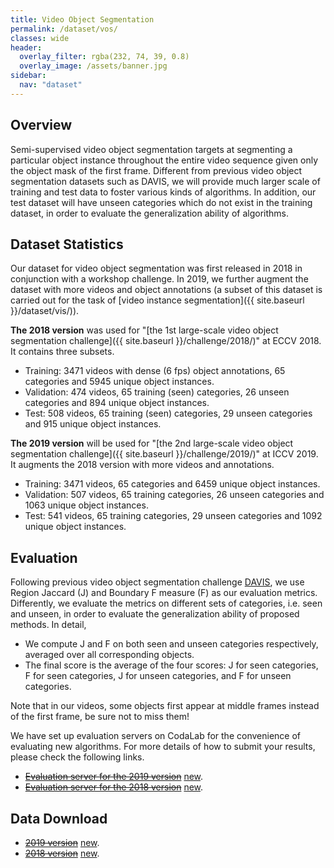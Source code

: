 ```yaml
---
title: Video Object Segmentation
permalink: /dataset/vos/
classes: wide
header:
  overlay_filter: rgba(232, 74, 39, 0.8)
  overlay_image: /assets/banner.jpg
sidebar:
  nav: "dataset"
---
```


## Overview
Semi-supervised video object segmentation targets at segmenting a particular object instance throughout the entire video sequence given only the object mask of the first frame. Different from previous video object segmentation datasets such as DAVIS, we will provide much larger scale of training and test data to foster various kinds of algorithms. In addition, our test dataset will have unseen categories which do not exist in the training dataset, in order to evaluate the generalization ability of algorithms.


## Dataset Statistics
Our dataset for video object segmentation was first released in 2018 in conjunction with a workshop challenge. In 2019, we further augment the dataset with more videos and object annotations (a subset of this dataset is carried out for the task of [video instance segmentation]({{ site.baseurl }}/dataset/vis/)).

**The 2018 version** was used for "[the 1st large-scale video object segmentation challenge]({{ site.baseurl }}/challenge/2018/)" at ECCV 2018. It contains three subsets. 
* Training: 3471 videos with dense (6 fps) object annotations, 65 categories and 5945 unique object instances.
* Validation: 474 videos,  65 training (seen) categories, 26 unseen categories and 894 unique object instances.
* Test: 508 videos, 65 training (seen) categories, 29 unseen categories and 915 unique object instances.

**The 2019 version** will be used for "[the 2nd large-scale video object segmentation challenge]({{ site.baseurl }}/challenge/2019/)" at ICCV 2019. It augments the 2018 version with more videos and annotations.
* Training: 3471 videos, 65 categories and 6459 unique object instances.
* Validation: 507 videos, 65 training categories, 26 unseen categories and 1063 unique object instances. 
* Test: 541 videos, 65 training categories, 29 unseen categories and 1092 unique object instances.


## Evaluation
Following previous video object segmentation challenge [DAVIS](http://davischallenge.org/), we use Region Jaccard (J) and Boundary F measure (F) as our evaluation metrics. Differently, we evaluate the metrics on different sets of categories, i.e. seen and unseen, in order to evaluate the generalization ability of proposed methods. In detail,
* We compute J and F on both seen and unseen categories respectively, averaged over all corresponding objects.
* The final score is the average of the four scores: J for seen categories, F for seen categories, J for unseen categories, and F for unseen categories.

Note that in our videos, some objects first appear at middle frames instead of the first frame, be sure not to miss them! 

We have set up evaluation servers on CodaLab for the convenience of evaluating new algorithms. For more details of how to submit your results, please check the following links.
* ~~[Evaluation server for the 2019 version](https://competitions.codalab.org/competitions/20127)~~ [new](https://codalab.lisn.upsaclay.fr/competitions/6066).
* ~~[Evaluation server for the 2018 version](https://competitions.codalab.org/competitions/19544)~~ [new](https://codalab.lisn.upsaclay.fr/competitions/7685).


## Data Download
* ~~[2019 version](https://competitions.codalab.org/competitions/20127#participate-get_data)~~ [new](https://codalab.lisn.upsaclay.fr/competitions/6066#participate-get_data).
* ~~[2018 version](https://competitions.codalab.org/competitions/19544#participate-get-data)~~ [new](https://codalab.lisn.upsaclay.fr/competitions/7685#participate-get_data).
